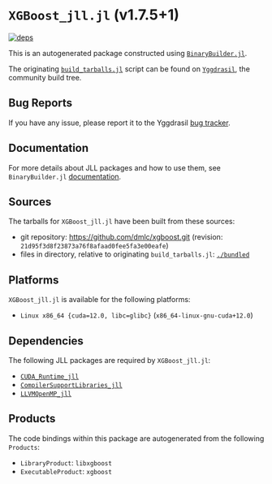 # `XGBoost_jll.jl` (v1.7.5+1)

[![deps](https://juliahub.com/docs/XGBoost_jll/deps.svg)](https://juliahub.com/ui/Packages/XGBoost_jll/AJezb?page=2)

This is an autogenerated package constructed using [`BinaryBuilder.jl`](https://github.com/JuliaPackaging/BinaryBuilder.jl).

The originating [`build_tarballs.jl`](https://github.com/JuliaPackaging/Yggdrasil/blob/6e207592badee5541a478129709f393589b1fa99/X/XGBoost/build_tarballs.jl) script can be found on [`Yggdrasil`](https://github.com/JuliaPackaging/Yggdrasil/), the community build tree.

## Bug Reports

If you have any issue, please report it to the Yggdrasil [bug tracker](https://github.com/JuliaPackaging/Yggdrasil/issues).

## Documentation

For more details about JLL packages and how to use them, see `BinaryBuilder.jl` [documentation](https://docs.binarybuilder.org/stable/jll/).

## Sources

The tarballs for `XGBoost_jll.jl` have been built from these sources:

* git repository: https://github.com/dmlc/xgboost.git (revision: `21d95f3d8f23873a76f8afaad0fee5fa3e00eafe`)
* files in directory, relative to originating `build_tarballs.jl`: [`./bundled`](https://github.com/JuliaPackaging/Yggdrasil/tree/6e207592badee5541a478129709f393589b1fa99/X/XGBoost/bundled)

## Platforms

`XGBoost_jll.jl` is available for the following platforms:

* `Linux x86_64 {cuda=12.0, libc=glibc}` (`x86_64-linux-gnu-cuda+12.0`)

## Dependencies

The following JLL packages are required by `XGBoost_jll.jl`:

* [`CUDA_Runtime_jll`](https://github.com/JuliaBinaryWrappers/CUDA_Runtime_jll.jl)
* [`CompilerSupportLibraries_jll`](https://github.com/JuliaBinaryWrappers/CompilerSupportLibraries_jll.jl)
* [`LLVMOpenMP_jll`](https://github.com/JuliaBinaryWrappers/LLVMOpenMP_jll.jl)

## Products

The code bindings within this package are autogenerated from the following `Products`:

* `LibraryProduct`: `libxgboost`
* `ExecutableProduct`: `xgboost`
